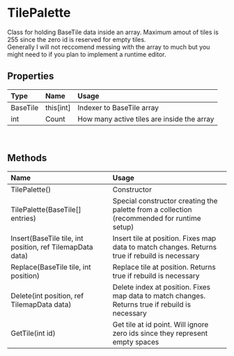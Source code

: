 # TilePalette
Class for holding BaseTile data inside an array. Maximum amout of tiles is 255 since the zero id is reserved for empty tiles. <br>
Generally I will not reccomend messing with the array to much but you might need to if you plan to implement a runtime editor. <br>

## Properties
|Type|Name|Usage|
|:---|:---|:----|
|BaseTile|this[int]|Indexer to BaseTile array|
|int|Count|How many active tiles are inside the array|

<br>

## Methods
|Name|Usage|
|:---|:----|
|TilePalette()|Constructor|
|TilePalette(BaseTile[] entries)|Special constructor creating the palette from a collection (recommended for runtime setup)|
|Insert(BaseTile tile, int position, ref TilemapData data)|Insert tile at position. Fixes map data to match changes. Returns true if rebuild is necessary|
|Replace(BaseTile tile, int position)|Replace tile at position. Returns true if rebuild is necessary|
|Delete(int position, ref TilemapData data)|Delete index at position. Fixes map data to match changes. Returns true if rebuild is necessary|
|GetTile(int id)|Get tile at id point. Will ignore zero ids since they represent empty spaces|